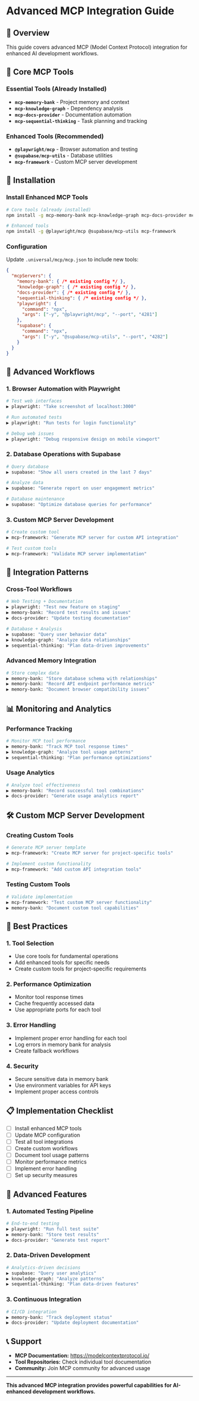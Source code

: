 # Advanced MCP Integration Guide

## 🎯 Overview
This guide covers advanced MCP (Model Context Protocol) integration for enhanced AI development workflows.

## 🔧 Core MCP Tools

### **Essential Tools (Already Installed)**
- **`mcp-memory-bank`** - Project memory and context
- **`mcp-knowledge-graph`** - Dependency analysis
- **`mcp-docs-provider`** - Documentation automation
- **`mcp-sequential-thinking`** - Task planning and tracking

### **Enhanced Tools (Recommended)**
- **`@playwright/mcp`** - Browser automation and testing
- **`@supabase/mcp-utils`** - Database utilities
- **`mcp-framework`** - Custom MCP server development

## 🚀 Installation

### **Install Enhanced MCP Tools**
```bash
# Core tools (already installed)
npm install -g mcp-memory-bank mcp-knowledge-graph mcp-docs-provider mcp-sequential-thinking

# Enhanced tools
npm install -g @playwright/mcp @supabase/mcp-utils mcp-framework
```

### **Configuration**
Update `.universal/mcp/mcp.json` to include new tools:

```json
{
  "mcpServers": {
    "memory-bank": { /* existing config */ },
    "knowledge-graph": { /* existing config */ },
    "docs-provider": { /* existing config */ },
    "sequential-thinking": { /* existing config */ },
    "playwright": {
      "command": "npx",
      "args": ["-y", "@playwright/mcp", "--port", "4281"]
    },
    "supabase": {
      "command": "npx", 
      "args": ["-y", "@supabase/mcp-utils", "--port", "4282"]
    }
  }
}
```

## 🎯 Advanced Workflows

### **1. Browser Automation with Playwright**
```bash
# Test web interfaces
▶ playwright: "Take screenshot of localhost:3000"

# Run automated tests
▶ playwright: "Run tests for login functionality"

# Debug web issues
▶ playwright: "Debug responsive design on mobile viewport"
```

### **2. Database Operations with Supabase**
```bash
# Query database
▶ supabase: "Show all users created in the last 7 days"

# Analyze data
▶ supabase: "Generate report on user engagement metrics"

# Database maintenance
▶ supabase: "Optimize database queries for performance"
```

### **3. Custom MCP Server Development**
```bash
# Create custom tool
▶ mcp-framework: "Generate MCP server for custom API integration"

# Test custom tools
▶ mcp-framework: "Validate MCP server implementation"
```

## 🔄 Integration Patterns

### **Cross-Tool Workflows**
```bash
# Web Testing + Documentation
▶ playwright: "Test new feature on staging"
▶ memory-bank: "Record test results and issues"
▶ docs-provider: "Update testing documentation"

# Database + Analysis
▶ supabase: "Query user behavior data"
▶ knowledge-graph: "Analyze data relationships"
▶ sequential-thinking: "Plan data-driven improvements"
```

### **Advanced Memory Integration**
```bash
# Store complex data
▶ memory-bank: "Store database schema with relationships"
▶ memory-bank: "Record API endpoint performance metrics"
▶ memory-bank: "Document browser compatibility issues"
```

## 📊 Monitoring and Analytics

### **Performance Tracking**
```bash
# Monitor MCP tool performance
▶ memory-bank: "Track MCP tool response times"
▶ knowledge-graph: "Analyze tool usage patterns"
▶ sequential-thinking: "Plan performance optimizations"
```

### **Usage Analytics**
```bash
# Analyze tool effectiveness
▶ memory-bank: "Record successful tool combinations"
▶ docs-provider: "Generate usage analytics report"
```

## 🛠 Custom MCP Server Development

### **Creating Custom Tools**
```bash
# Generate MCP server template
▶ mcp-framework: "Create MCP server for project-specific tools"

# Implement custom functionality
▶ mcp-framework: "Add custom API integration tools"
```

### **Testing Custom Tools**
```bash
# Validate implementation
▶ mcp-framework: "Test custom MCP server functionality"
▶ memory-bank: "Document custom tool capabilities"
```

## 🎯 Best Practices

### **1. Tool Selection**
- Use core tools for fundamental operations
- Add enhanced tools for specific needs
- Create custom tools for project-specific requirements

### **2. Performance Optimization**
- Monitor tool response times
- Cache frequently accessed data
- Use appropriate ports for each tool

### **3. Error Handling**
- Implement proper error handling for each tool
- Log errors in memory bank for analysis
- Create fallback workflows

### **4. Security**
- Secure sensitive data in memory bank
- Use environment variables for API keys
- Implement proper access controls

## 📋 Implementation Checklist

- [ ] Install enhanced MCP tools
- [ ] Update MCP configuration
- [ ] Test all tool integrations
- [ ] Create custom workflows
- [ ] Document tool usage patterns
- [ ] Monitor performance metrics
- [ ] Implement error handling
- [ ] Set up security measures

## 🚀 Advanced Features

### **1. Automated Testing Pipeline**
```bash
# End-to-end testing
▶ playwright: "Run full test suite"
▶ memory-bank: "Store test results"
▶ docs-provider: "Generate test report"
```

### **2. Data-Driven Development**
```bash
# Analytics-driven decisions
▶ supabase: "Query user analytics"
▶ knowledge-graph: "Analyze patterns"
▶ sequential-thinking: "Plan data-driven features"
```

### **3. Continuous Integration**
```bash
# CI/CD integration
▶ memory-bank: "Track deployment status"
▶ docs-provider: "Update deployment documentation"
```

## 📞 Support

- **MCP Documentation:** https://modelcontextprotocol.io/
- **Tool Repositories:** Check individual tool documentation
- **Community:** Join MCP community for advanced usage

---

**This advanced MCP integration provides powerful capabilities for AI-enhanced development workflows.** 